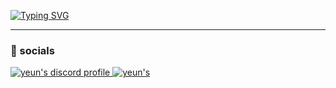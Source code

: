 <a href="https://git.io/typing-svg"><img src="https://readme-typing-svg.demolab.com?font=Consolas&pause=1000&color=AFF74C&width=435&lines=Hello+World!;work+in-progress" alt="Typing SVG" /></a>
<hr>
<h3>💬 socials</h3>
<a href="https://discord.com/users/365413224910422016" rel="nofollow">
	 	<img alt="yeun's discord profile" src="https://img.shields.io/badge/Discord-5865F2?style=for-the-badge&logo=discord&logoColor=white">
</a>
<a href="https://www.facebook.com/adriel.donato.7798" rel="nofollow">
	 	<img alt="yeun's" src="https://img.shields.io/badge/Facebook-white?style=for-the-badge&logo=facebook&logoColor=1877F2" >
</a>

<!--
**yeunnn/yeunnn** is a ✨ _special_ ✨ repository because its `README.md` (this file) appears on your GitHub profile.

Here are some ideas to get you started:

- 🔭 I’m currently working on ...
- 🌱 I’m currently learning ...
- 👯 I’m looking to collaborate on ...
- 🤔 I’m looking for help with ...
- 💬 Ask me about ...
- 📫 How to reach me: ...
- 😄 Pronouns: ...
- ⚡ Fun fact: ...
-->
